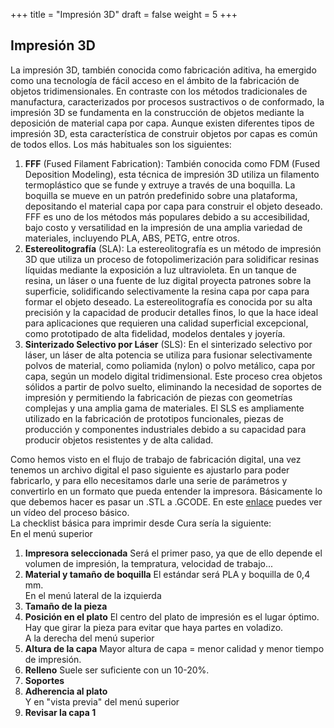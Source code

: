 +++
title = "Impresión 3D"
draft = false
weight = 5
+++
## Impresión 3D  
La impresión 3D, también conocida como fabricación aditiva, ha emergido como una tecnología de fácil acceso en el ámbito de la fabricación de objetos tridimensionales. En contraste con los métodos tradicionales de manufactura, caracterizados por procesos sustractivos o de conformado, la impresión 3D se fundamenta en la construcción de objetos mediante la deposición de material capa por capa. Aunque existen diferentes tipos de impresión 3D, esta característica de construir objetos por capas es común de todos ellos. Los más habituales son los siguientes:
1. **FFF** (Fused Filament Fabrication): También conocida como FDM (Fused Deposition Modeling), esta técnica de impresión 3D utiliza un filamento termoplástico que se funde y extruye a través de una boquilla. La boquilla se mueve en un patrón predefinido sobre una plataforma, depositando el material capa por capa para construir el objeto deseado. FFF es uno de los métodos más populares debido a su accesibilidad, bajo costo y versatilidad en la impresión de una amplia variedad de materiales, incluyendo PLA, ABS, PETG, entre otros.
2. **Estereolitografía** (SLA): La estereolitografía es un método de impresión 3D que utiliza un proceso de fotopolimerización para solidificar resinas líquidas mediante la exposición a luz ultravioleta. En un tanque de resina, un láser o una fuente de luz digital proyecta patrones sobre la superficie, solidificando selectivamente la resina capa por capa para formar el objeto deseado. La estereolitografía es conocida por su alta precisión y la capacidad de producir detalles finos, lo que la hace ideal para aplicaciones que requieren una calidad superficial excepcional, como prototipado de alta fidelidad, modelos dentales y joyería.
3. **Sinterizado Selectivo por Láser** (SLS): En el sinterizado selectivo por láser, un láser de alta potencia se utiliza para fusionar selectivamente polvos de material, como poliamida (nylon) o polvo metálico, capa por capa, según un modelo digital tridimensional. Este proceso crea objetos sólidos a partir de polvo suelto, eliminando la necesidad de soportes de impresión y permitiendo la fabricación de piezas con geometrías complejas y una amplia gama de materiales. El SLS es ampliamente utilizado en la fabricación de prototipos funcionales, piezas de producción y componentes industriales debido a su capacidad para producir objetos resistentes y de alta calidad.
   
Como hemos visto en el flujo de trabajo de fabricación digital, una vez tenemos un archivo digital el paso siguiente es ajustarlo para poder fabricarlo, y para ello necesitamos darle una serie de parámetros y convertirlo en un formato que pueda entender la impresora. Básicamente lo que debemos hacer es pasar un .STL a .GCODE. En este [enlace](https://ucomplutense-my.sharepoint.com/:v:/g/personal/ricaresp_ucm_es/EQAFfG5AjQxJoD0yv1Glg5oB5L56j01oE0ZRnJroh3QiGQ) puedes ver un vídeo del proceso básico.   
La checklist básica para imprimir desde Cura sería la siguiente:  
En el menú superior  
1. **Impresora seleccionada** Será el primer paso, ya que de ello depende el volumen de impresión, la tempratura, velocidad de trabajo...  
2. **Material y tamaño de boquilla** El estándar será PLA y boquilla de 0,4 mm.  
En el menú lateral de la izquierda  
3. **Tamaño de la pieza**  
4. **Posición en el plato** El centro del plato de impresión es el lugar óptimo. Hay que girar la pieza para evitar que haya partes en voladizo.  
A la derecha del menú superior  
5. **Altura de la capa** Mayor altura de capa = menor calidad y menor tiempo de impresión.  
6. **Relleno** Suele ser suficiente con un 10-20%.  
7. **Soportes**  
8. **Adherencia al plato**  
Y en "vista previa" del menú superior  
9. **Revisar la capa 1**
